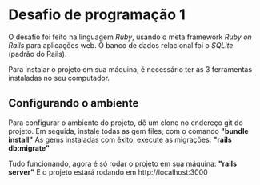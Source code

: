 # Desafio de programação 1

O desafio foi feito na linguagem *Ruby*, usando o meta framework *Ruby on Rails* para aplicações web.
O banco de dados relacional foi o *SQLite* (padrão do Rails).

Para instalar o projeto em sua máquina, é necessário ter as 3 ferramentas instaladas no seu computador.

## Configurando o ambiente
Para configurar o ambiente do projeto, dê um clone no endereço git do projeto.
Em seguida, instale todas as gem files, com o comando **"bundle install"**
As gems instaladas com êxito, execute as migrações: **"rails db:migrate"**

Tudo funcionando, agora é só rodar o projeto em sua máquina:
**"rails server"**
E o projeto estará rodando em http://localhost:3000
